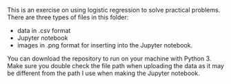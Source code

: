 This is an exercise on using logistic regression to solve practical problems. 
There are three types of files in this folder:
- data in .csv format
- Jupyter notebook
- images in .png format for inserting into the Jupyter notebook.

You can download the repository to run on your machine with Python 3. Make sure you double check the file path when uploading the data 
as it may be different from the path I use when making the Jupyter notebook.
